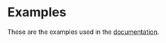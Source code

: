 # Examples

These are the examples used in the [documentation][documentation].

[documentation]: https://wayfair-incubator.github.io/columbo/
